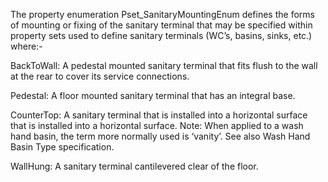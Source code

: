 The property enumeration Pset_SanitaryMountingEnum defines the forms of mounting or fixing of the sanitary terminal that may be specified within property sets used to define sanitary terminals (WC’s, basins, sinks, etc.) where:-



BackToWall: 	A pedestal mounted sanitary terminal that fits flush to the wall at the rear to cover its service connections.

Pedestal: 	A floor mounted sanitary terminal that has an integral base.

CounterTop: 	A sanitary terminal that is installed into a horizontal surface that is installed into a horizontal surface. Note: When applied to a wash hand basin, the term more normally used is ‘vanity’. See also Wash Hand Basin Type specification.

WallHung: 	A sanitary terminal cantilevered clear of the floor.
